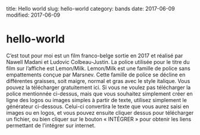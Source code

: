 title: Hello world
slug: hello-world
category: bands
date: 2017-06-09
modified: 2017-06-09

# hello-world

C’est tout pour moi est un film franco-belge sortie en 2017 et réalisé par Nawell Madani et Ludovic Colbeau-Justin.
La police utilisée pour le titre du film sur l’affiche est Lemon/Milk. Lemon/Milk est une famille de police sans empattements conçue par Marsnev. Cette famille de police se décline en différentes graisses, soit maigre, normal et gras avec le style italique. Vous pouvez la télécharger gratuitement ici.
Si vous ne voulez pas télécharger la police mentionnée ci-dessus, mais que vous souhaitez simplement créer en ligne des logos ou images simples à partir de texte, utilisez simplement le générateur ci-dessous.
Celui-ci convertira le texte que vous aurez saisi en images ou en logos, et vous pouvez ensuite cliquer dessus pour télécharger un fichier, ou bien cliquer sur le bouton « INTÉGRER » pour obtenir les liens permettant de l'intégrer sur internet.